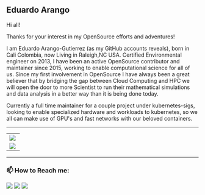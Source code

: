 ## Eduardo Arango

Hi all! 

Thanks for your interest in my OpenSource efforts and adventures! 

I am Eduardo Arango-Gutierrez (as my GitHub accounts reveals), born in Cali Colombia, now Living in Raleigh,NC USA. Certified Environmental engineer on 2013, I have been an active OpenSource contributor and maintainer since 2015, working to enable computational science for all of us. Since my first involvement in OpenSource I have always been a great believer that by bridging the gap between Cloud Computing and HPC we will open the door to more Scientist to run their mathematical simulations and data analysis in a better way than it is being done today.

Currently a full time maintainer for a couple project under kubernetes-sigs, looking to enable specialized hardware and workloads to kubernetes, so we all can make use of GPU's and fast networks with our beloved containers.

<!--   GitHub stats graph -->
---

<table>
	<tr>
    		<td>
			<a href="https://twitter.com/CarlosEArango/">
				<img align="center" src="https://github-readme-stats.vercel.app/api?username=ArangoGutierrez&show_icons=true" />
			</a>
		</td>
    	</tr>
	<tr>
        	<td>
			<a href="https://twitter.com/CarlosEArango/">
				<img align="left" src="https://github-readme-streak-stats.herokuapp.com/?user=ArangoGutierrez"></img>
			</a>
		</td>
	</tr>
</table>


---
### 📫 How to Reach me:
<p align="left">
<a href="https://twitter.com/CarlosEarango" target="blank"><img src="https://img.icons8.com/color/48/000000/gmail.png"/></a>
<a href="https://linkedin.com/in/eduardo-arango" target="blank"><img src="https://img.icons8.com/color/48/000000/linkedin.png"/></a>
<a href="mailto:arangogutierreo@gmail.com" target="blank"><img src="https://img.icons8.com/color/48/000000/twitter.png"/></a>
</p>

